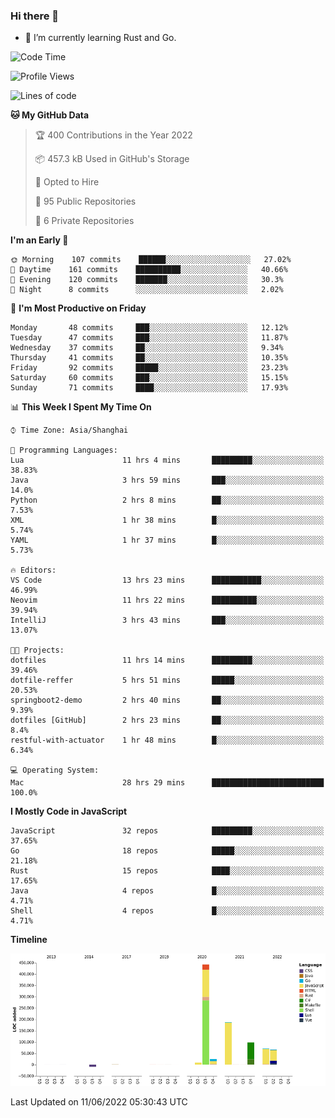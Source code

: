 ### Hi there 👋

- 🌱 I’m currently learning Rust and Go.

<!--START_SECTION:waka-->
![Code Time](http://img.shields.io/badge/Code%20Time-420%20hrs%206%20mins-blue)

![Profile Views](http://img.shields.io/badge/Profile%20Views-0-blue)

![Lines of code](https://img.shields.io/badge/From%20Hello%20World%20I%27ve%20Written-897%20Thousand%20lines%20of%20code-blue)

**🐱 My GitHub Data** 

> 🏆 400 Contributions in the Year 2022
 > 
> 📦 457.3 kB Used in GitHub's Storage 
 > 
> 💼 Opted to Hire
 > 
> 📜 95 Public Repositories 
 > 
> 🔑 6 Private Repositories  
 > 
**I'm an Early 🐤** 

```text
🌞 Morning    107 commits    ██████░░░░░░░░░░░░░░░░░░░   27.02% 
🌆 Daytime    161 commits    ██████████░░░░░░░░░░░░░░░   40.66% 
🌃 Evening    120 commits    ███████░░░░░░░░░░░░░░░░░░   30.3% 
🌙 Night      8 commits      ░░░░░░░░░░░░░░░░░░░░░░░░░   2.02%

```
📅 **I'm Most Productive on Friday** 

```text
Monday       48 commits     ███░░░░░░░░░░░░░░░░░░░░░░   12.12% 
Tuesday      47 commits     ███░░░░░░░░░░░░░░░░░░░░░░   11.87% 
Wednesday    37 commits     ██░░░░░░░░░░░░░░░░░░░░░░░   9.34% 
Thursday     41 commits     ██░░░░░░░░░░░░░░░░░░░░░░░   10.35% 
Friday       92 commits     █████░░░░░░░░░░░░░░░░░░░░   23.23% 
Saturday     60 commits     ███░░░░░░░░░░░░░░░░░░░░░░   15.15% 
Sunday       71 commits     ████░░░░░░░░░░░░░░░░░░░░░   17.93%

```


📊 **This Week I Spent My Time On** 

```text
⌚︎ Time Zone: Asia/Shanghai

💬 Programming Languages: 
Lua                      11 hrs 4 mins       █████████░░░░░░░░░░░░░░░░   38.83% 
Java                     3 hrs 59 mins       ███░░░░░░░░░░░░░░░░░░░░░░   14.0% 
Python                   2 hrs 8 mins        ██░░░░░░░░░░░░░░░░░░░░░░░   7.53% 
XML                      1 hr 38 mins        █░░░░░░░░░░░░░░░░░░░░░░░░   5.74% 
YAML                     1 hr 37 mins        █░░░░░░░░░░░░░░░░░░░░░░░░   5.73%

🔥 Editors: 
VS Code                  13 hrs 23 mins      ███████████░░░░░░░░░░░░░░   46.99% 
Neovim                   11 hrs 22 mins      ██████████░░░░░░░░░░░░░░░   39.94% 
IntelliJ                 3 hrs 43 mins       ███░░░░░░░░░░░░░░░░░░░░░░   13.07%

🐱‍💻 Projects: 
dotfiles                 11 hrs 14 mins      █████████░░░░░░░░░░░░░░░░   39.46% 
dotfile-reffer           5 hrs 51 mins       █████░░░░░░░░░░░░░░░░░░░░   20.53% 
springboot2-demo         2 hrs 40 mins       ██░░░░░░░░░░░░░░░░░░░░░░░   9.39% 
dotfiles [GitHub]        2 hrs 23 mins       ██░░░░░░░░░░░░░░░░░░░░░░░   8.4% 
restful-with-actuator    1 hr 48 mins        █░░░░░░░░░░░░░░░░░░░░░░░░   6.34%

💻 Operating System: 
Mac                      28 hrs 29 mins      █████████████████████████   100.0%

```

**I Mostly Code in JavaScript** 

```text
JavaScript               32 repos            █████████░░░░░░░░░░░░░░░░   37.65% 
Go                       18 repos            █████░░░░░░░░░░░░░░░░░░░░   21.18% 
Rust                     15 repos            ████░░░░░░░░░░░░░░░░░░░░░   17.65% 
Java                     4 repos             █░░░░░░░░░░░░░░░░░░░░░░░░   4.71% 
Shell                    4 repos             █░░░░░░░░░░░░░░░░░░░░░░░░   4.71%

```


**Timeline**

![Chart not found](https://raw.githubusercontent.com/elton/elton/main/charts/bar_graph.png) 


 Last Updated on 11/06/2022 05:30:43 UTC
<!--END_SECTION:waka-->

<!--
**elton/elton** is a ✨ _special_ ✨ repository because its `README.md` (this file) appears on your GitHub profile.

Here are some ideas to get you started:

- 🔭 I’m currently working on ...
- 🌱 I’m currently learning ...
- 👯 I’m looking to collaborate on ...
- 🤔 I’m looking for help with ...
- 💬 Ask me about ...
- 📫 How to reach me: ...
- 😄 Pronouns: ...
- ⚡ Fun fact: ...
-->
